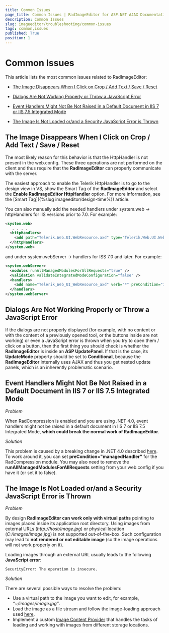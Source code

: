```yaml
---
title: Common Issues
page_title: Common Issues | RadImageEditor for ASP.NET AJAX Documentation
description: Common Issues
slug: imageeditor/troubleshooting/common-issues
tags: common,issues
published: True
position: 1
---
```


# Common Issues

This article lists the most common issues related to RadImageEditor:

* [The Image Disappears When I Click on  Crop / Add Text / Save / Reset](#the-image-disappears-when-i-click-on--crop--add-text--save--reset)

* [Dialogs Are Not Working Properly or Throw a JavaScript Error](#dialogs-are-not-working-properly-or-throw-a-javascript-error)

* [Event Handlers Might Not Be Not Raised in a Default Document in IIS 7 or IIS 7.5 Integrated Mode](#event-handlers-might-not-be-not-raised-in-a-default-document-in-iis-7-or-iis-75-integrated-mode)

* [The Image Is Not Loaded or/and a Security JavaScript Error is Thrown](#the-image-is-not-loaded-orand-a-security-javascript-error-is-thrown)



## The Image Disappears When I Click on  Crop / Add Text / Save / Reset

The most likely reason for this behavior is that the HttpHandler is not present in the web.config. These three operations are not performed on the client and thus require that the **RadImageEditor** can properly communicate with the server.

The easiest approach to enable the Telerik HttpHandler is to go to the design view in VS, show the Smart Tag of the **RadImageEditor** and select the **Enable RadImageEditor HttpHandler** option. For more information, see the [Smart Tag]({%slug imageeditor/design-time%}) article.

You can also manually add the needed handlers under system.web -> httpHandlers for IIS versions prior to 7.0. For example:

````XML
<system.web>
   . . . . 
  <httpHandlers>
    <add path="Telerik.Web.UI.WebResource.axd" type="Telerik.Web.UI.WebResource" verb="*" validate="false" />
  </httpHandlers>
</system.web>
````



and under system.webServer -> handlers for ISS 7.0 and later. For example:

````XML
<system.webServer>
  <modules runAllManagedModulesForAllRequests="true" />
  <validation validateIntegratedModeConfiguration="false" />
  <handlers>
    <add name="Telerik_Web_UI_WebResource_axd" verb="*" preCondition="integratedMode" path="Telerik.Web.UI.WebResource.axd" type="Telerik.Web.UI.WebResource" />
  </handlers>
</system.webServer>
````



## Dialogs Are Not Working Properly or Throw a JavaScript Error

If the dialogs are not properly displayed (for example, with no content or with the content of a previously opened tool, or the buttons inside are not working) or even a JavaScript error is thrown when you try to open them / click on a button, then the first thing you should check is whether the **RadImageEditor** is inside an **ASP UpdatePanel**. If that is the case, its **UpdateMode** property should be set to **Conditional**, because the **RadImageEditor** internally uses AJAX and thus you get nested update panels, which is an inherently problematic scenario.

## Event Handlers Might Not Be Not Raised in a Default Document in IIS 7 or IIS 7.5 Integrated Mode


*Problem*

When RadCompression is enabled and you are using .NET 4.0, event handlers might not be raised in a default document in IIS 7 or IIS 7.5 Integrated Mode, **which could break the normal work of RadImageEditor**.

*Solution*

This problem is caused by a breaking change in .NET 4.0 described [here](http://www.asp.net/learn/whitepapers/aspnet4/breaking-changes#0.1**Toc256770154). To work around it, you can set **preCondition="managedHandler"** for the RadCompression module. You may also need to remove the **runAllManagedModulesForAllRequests** setting from your web.config if you have it (or set it to false).


## The Image Is Not Loaded or/and a Security JavaScript Error is Thrown


*Problem*

By design **RadImageEditor can work only with virtual paths** pointing to images placed inside its application root directory. Using images from external URLs (*http://host/image.jpg*) or physical location (*C:/images/image.jpg*) is not supported out-of-the-box. Such configuration may lead to **not rendered or not editable image** (so the image operations will not work properly on it).

Loading images through an external URL usually leads to the following **JavaScript error**:

`SecurityError: The operation is insecure.`

*Solution*

There are several possible ways to resolve the problem:

* Use a virtual path to the image you want to edit, for example, *“~/images/image.jpg”*.
* Load the image as a file stream and follow the image-loading approach used [here](http://demos.telerik.com/aspnet-ajax/imageeditor/examples/customsaving/defaultcs.aspx).
* Implement a custom [Image Content Provider](http://docs.telerik.com/devtools/aspnet-ajax/controls/imageeditor/functionality/using-a-custom-image-provider) that handles the tasks of loading and working with images from different storage locations.
